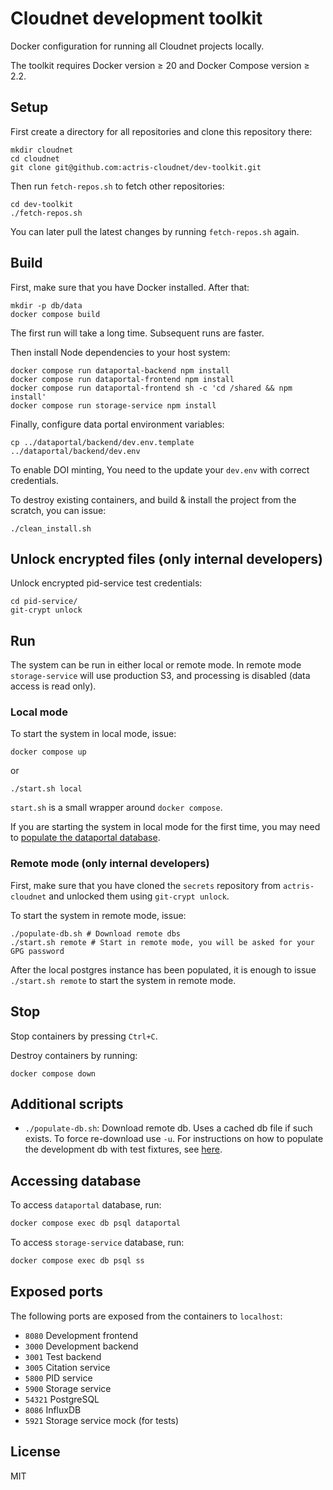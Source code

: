 # Cloudnet development toolkit

Docker configuration for running all Cloudnet projects locally.

The toolkit requires Docker version ≥ 20 and Docker Compose version ≥ 2.2.

## Setup

First create a directory for all repositories and clone this repository there:

```shell
mkdir cloudnet
cd cloudnet
git clone git@github.com:actris-cloudnet/dev-toolkit.git
```

Then run `fetch-repos.sh` to fetch other repositories:

```shell
cd dev-toolkit
./fetch-repos.sh
```

You can later pull the latest changes by running `fetch-repos.sh` again.

## Build

First, make sure that you have Docker installed. After that:

```shell
mkdir -p db/data
docker compose build
```

The first run will take a long time. Subsequent runs are faster.

Then install Node dependencies to your host system:

```shell
docker compose run dataportal-backend npm install
docker compose run dataportal-frontend npm install
docker compose run dataportal-frontend sh -c 'cd /shared && npm install'
docker compose run storage-service npm install
```

Finally, configure data portal environment variables:

```shell
cp ../dataportal/backend/dev.env.template ../dataportal/backend/dev.env
```

To enable DOI minting, You need to the update your `dev.env` with correct credentials.

To destroy existing containers, and build & install the project from the scratch, you can issue:

```shell
./clean_install.sh
```

## Unlock encrypted files (only internal developers)

Unlock encrypted pid-service test credentials:

```shell
cd pid-service/
git-crypt unlock
```

## Run

The system can be run in either local or remote mode. In remote mode `storage-service` will use production S3,
and processing is disabled (data access is read only).

### Local mode

To start the system in local mode, issue:

```shell
docker compose up
```

or

```shell
./start.sh local
```

`start.sh` is a small wrapper around `docker compose`.

If you are starting the system in local mode for the first time, you may need to [populate the dataportal database](https://github.com/actris-cloudnet/dataportal/#populating-the-database).

### Remote mode (only internal developers)

First, make sure that you have cloned the `secrets` repository from `actris-cloudnet` and unlocked them using `git-crypt unlock`.

To start the system in remote mode, issue:

```shell
./populate-db.sh # Download remote dbs
./start.sh remote # Start in remote mode, you will be asked for your GPG password
```

After the local postgres instance has been populated, it is enough to issue `./start.sh remote` to start the system in remote mode.

## Stop

Stop containers by pressing `Ctrl+C`.

Destroy containers by running:

```shell
docker compose down
```

## Additional scripts

- `./populate-db.sh`: Download remote db. Uses a cached db file if such exists. To force re-download use `-u`.
For instructions on how to populate the development db with test fixtures, see [here](https://github.com/actris-cloudnet/dataportal/#populating-the-database).

## Accessing database

To access `dataportal` database, run:

```sh
docker compose exec db psql dataportal
```

To access `storage-service` database, run:

```sh
docker compose exec db psql ss
```

## Exposed ports

The following ports are exposed from the containers to `localhost`:

- `8080` Development frontend
- `3000` Development backend
- `3001` Test backend
- `3005` Citation service
- `5800` PID service
- `5900` Storage service
- `54321` PostgreSQL
- `8086` InfluxDB
- `5921` Storage service mock (for tests)

## License

MIT
